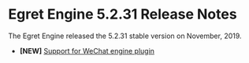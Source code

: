 # Egret Engine 5.2.31 Release Notes
The Egret Engine released the 5.2.31 stable version on November, 2019.

- **[NEW]** [Support for WeChat engine plugin]((https://mp.weixin.qq.com/wxopen/plugindevdoc?appid=wx7e2186943221985d&token=1793837582&lang=zh_CN)
)
